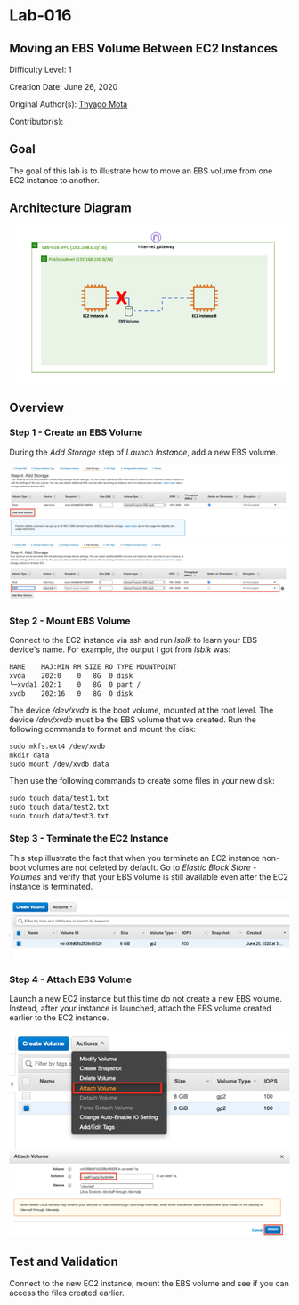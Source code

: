 # Lab-016

## Moving an EBS Volume Between EC2 Instances

Difficulty Level: 1

Creation Date: June 26, 2020

Original Author(s): [Thyago Mota](https://github.com/thyagomota)

Contributor(s):

## Goal
The goal of this lab is to illustrate how to move an EBS volume from one EC2 instance to another.

## Architecture Diagram
![lab-016-arch-01](images/lab-016-arch-01.png)

## Overview

### Step 1 - Create an EBS Volume

During the *Add Storage* step of *Launch Instance*, add a new EBS volume.

![lab-016-scrn-01](images/lab-016-scrn-01.png)
![lab-016-scrn-02](images/lab-016-scrn-02.png)

### Step 2 - Mount EBS Volume

Connect to the EC2 instance via ssh and run *lsblk* to learn your EBS device's name. For example, the output I got from *lsblk* was:

```
NAME    MAJ:MIN RM SIZE RO TYPE MOUNTPOINT
xvda    202:0    0   8G  0 disk
└─xvda1 202:1    0   8G  0 part /
xvdb    202:16   0   8G  0 disk
```

The device */dev/xvda* is the boot volume, mounted at the root level. The device */dev/xvdb* must be the EBS volume that we created. Run the following commands to format and mount the disk:

```
sudo mkfs.ext4 /dev/xvdb
mkdir data
sudo mount /dev/xvdb data
```

Then use the following commands to create some files in your new disk:

```
sudo touch data/test1.txt
sudo touch data/test2.txt
sudo touch data/test3.txt
```

### Step 3 - Terminate the EC2 Instance

This step illustrate the fact that when you terminate an EC2 instance non-boot volumes are not deleted by default. Go to *Elastic Block Store - Volumes* and verify that your EBS volume is still available even after the EC2 instance is terminated.

![lab-016-scrn-03](images/lab-016-scrn-03.png)

### Step 4 - Attach EBS Volume

Launch a new EC2 instance but this time do not create a new EBS volume. Instead, after your instance is launched, attach the EBS volume created earlier to the EC2 instance.

![lab-016-scrn-04](images/lab-016-scrn-04.png)
![lab-016-scrn-05](images/lab-016-scrn-05.png)

## Test and Validation

Connect to the new EC2 instance, mount the EBS volume and see if you can access the files created earlier.
